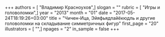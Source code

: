+++
authors = [ "Владимир Красноухов",]
slogan = ""
rubric = [ "Игры и головоломки",]
year = "2013"
month = "01"
date = "2017-05-24T18:19:26+03:00"
title = "Чичен-Ица, Эйяфьядлайёкюдль и другие головоломки на складывание симметричных фигур"
first_page = "20"
illustrators = [ "",]
npages = "2"
in_sample = false
+++

